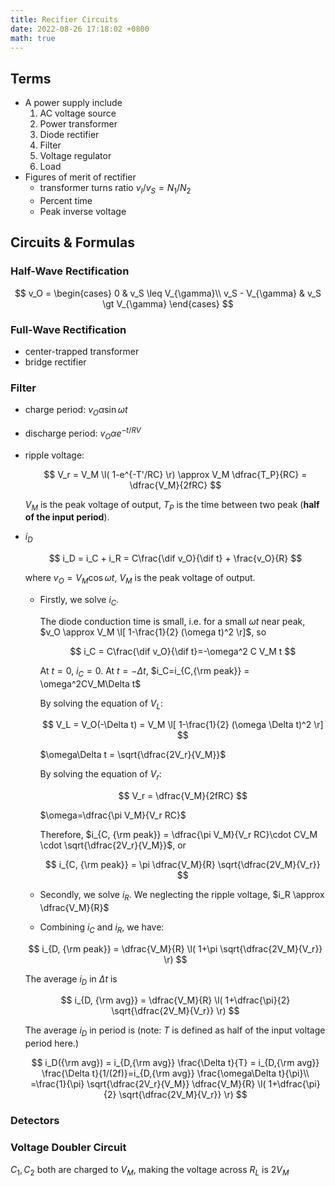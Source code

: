 ```yaml
---
title: Recifier Circuits
date: 2022-08-26 17:18:02 +0800
math: true
---
```


## Terms

- A power supply include
  1. AC voltage source
  2. Power transformer
  3. Diode rectifier
  4. Filter
  5. Voltage regulator
  6. Load
- Figures of merit of rectifier
  - transformer turns ratio $v_I/v_S=N_1/N_2$
  - Percent time
  - Peak inverse voltage

## Circuits & Formulas

### Half-Wave Rectification

$$
v_O =
\begin{cases}
    0 & v_S \leq V_{\gamma}\\
    v_S - V_{\gamma} & v_S \gt V_{\gamma}
\end{cases}
$$

### Full-Wave Rectification

- center-trapped transformer
- bridge rectifier

### Filter

- charge period: $v_O \alpha \sin \omega t$
- discharge period: $v_O \alpha e^{-t/RV}$
- ripple voltage:
  
  $$
  V_r = V_M \l( 1-e^{-T'/RC} \r) \approx V_M \dfrac{T_P}{RC} = \dfrac{V_M}{2fRC}
  $$
  
  $V_M$ is the peak voltage of output, $T_P$ is the time between two peak (**half of the input period**).

- $i_D$

  $$
  i_D = i_C + i_R = C\frac{\dif v_O}{\dif t} + \frac{v_O}{R}
  $$

  where $v_O = V_M \cos \omega t$, $V_M$ is the peak voltage of output.

  - Firstly, we solve $i_C$.
  
    The diode conduction time is small, i.e. for a small $\omega t$ near peak, $v_O \approx V_M \l[ 1-\frac{1}{2} (\omega t)^2 \r]$, so

    $$
    i_C = C\frac{\dif v_O}{\dif t}=-\omega^2 C V_M t
    $$

    At $t=0$, $i_C=0$. At $t=-\Delta t$, $i_C=i_{C,{\rm peak}} = \omega^2CV_M\Delta t$

    By solving the equation of $V_L$:

    $$
    V_L = V_O(-\Delta t) = V_M \l[ 1-\frac{1}{2} (\omega \Delta t)^2 \r]
    $$

    $\omega\Delta t = \sqrt{\dfrac{2V_r}{V_M}}$

    By solving the equation of $V_r$:

    $$
    V_r = \dfrac{V_M}{2fRC}
    $$

    $\omega=\dfrac{\pi V_M}{V_r RC}$

    Therefore, $i_{C, {\rm peak}} = \dfrac{\pi V_M}{V_r RC}\cdot CV_M \cdot \sqrt{\dfrac{2V_r}{V_M}}$, or 

    $$
    i_{C, {\rm peak}} = \pi \dfrac{V_M}{R} \sqrt{\dfrac{2V_M}{V_r}}
    $$

  - Secondly, we solve $i_R$. We neglecting the ripple voltage, $i_R \approx \dfrac{V_M}{R}$

  - Combining $i_C$ and $i_R$, we have:

  $$
  i_{D, {\rm peak}} = \dfrac{V_M}{R} \l( 1+\pi  \sqrt{\dfrac{2V_M}{V_r}} \r)
  $$

  The average $i_D$ in $\Delta t$ is

  $$
  i_{D, {\rm avg}} = \dfrac{V_M}{R} \l( 1+\dfrac{\pi}{2}  \sqrt{\dfrac{2V_M}{V_r}} \r)
  $$

  The average $i_D$ in period is (note: $T$ is defined as half of the input voltage period here.)

  $$
  i_D({\rm avg}) = i_{D,{\rm avg}} \frac{\Delta t}{T} = i_{D,{\rm avg}} \frac{\Delta t}{1/(2f)}=i_{D,{\rm avg}} \frac{\omega\Delta t}{\pi}\\
  =\frac{1}{\pi} \sqrt{\dfrac{2V_r}{V_M}} \dfrac{V_M}{R} \l( 1+\dfrac{\pi}{2} \sqrt{\dfrac{2V_M}{V_r}} \r)
  $$

### Detectors

### Voltage Doubler Circuit

$C_1,C_2$ both are charged to $V_M$, making the voltage across $R_L$ is $2V_M$
